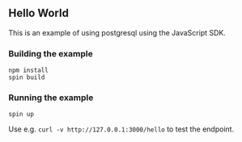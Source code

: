 ## Hello World 

This is an example of using postgresql using the JavaScript SDK.

### Building the example

```
npm install
spin build
```

### Running the example

```
spin up
```

Use e.g. `curl -v http://127.0.0.1:3000/hello` to test the endpoint.